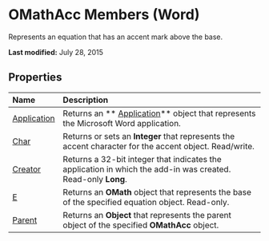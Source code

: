 
# OMathAcc Members (Word)
Represents an equation that has an accent mark above the base.

 **Last modified:** July 28, 2015


## Properties



|**Name**|**Description**|
|:-----|:-----|
| [Application](20bd0ae7-b5cf-6696-92ba-6a455fd9a94f.md)|Returns an  ** [Application](d1cf6f8f-4e88-bf01-93b4-90a83f79cb44.md)** object that represents the Microsoft Word application.|
| [Char](054e3519-fd5a-48b2-01ce-c85140ba7468.md)|Returns or sets an  **Integer** that represents the accent character for the accent object. Read/write.|
| [Creator](e29321aa-fade-aa11-b414-b78352ce1278.md)|Returns a 32-bit integer that indicates the application in which the add-in was created. Read-only  **Long**.|
| [E](84ce8134-3c49-deeb-2702-0bd6b2528b29.md)|Returns an  **OMath** object that represents the base of the specified equation object. Read-only.|
| [Parent](70665ac1-aa9a-cab3-ac06-7f3564fd8417.md)|Returns an  **Object** that represents the parent object of the specified **OMathAcc** object.|
